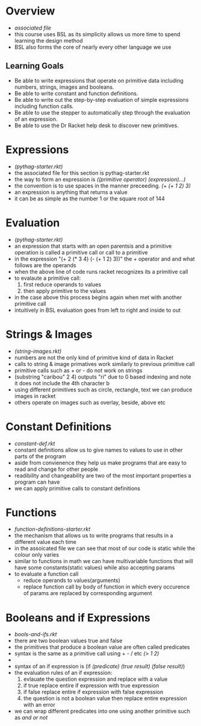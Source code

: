 # Overview 
* *associated file*
* this course uses BSL as its simplicity allows us more time to spend learning the design method 
* BSL also forms the core of nearly every other language we use
## Learning Goals
* Be able to write expressions that operate on primitive data including numbers, strings, images and booleans. 
* Be able to write constant and function definitions.
* Be able to write out the step-by-step evaluation of simple expressions including function calls.
* Be able to use the stepper to automatically step through the evaluation of an expression.
* Be able to use the Dr Racket help desk to discover new primitives.

# Expressions
* *(pythag-starter.rkt)*
* the associated file for this section is pythag-starter.rkt
* the way to form an expression is *((primitive operator) (expression)...)*
* the convention is to use spaces in the manner preceeding. *(+ (+ 1 2) 3)*
* an expression is anything that returns a value 
* it can be as simple as the number 1 or the square root of 144

# Evaluation 
* *(pythag-starter.rkt)*
* an expression that starts with an open parentsis and a primitive operation is called a primitive call or call to a primitive 
* in the expression "(+ 2 (* 3 4) (- (+ 1 2) 3))" the + operator and and what follows are the operands
* when the above line of code runs racket recognizes its a primitive call
* to evalaute a primitive call:
    1. first reduce operands to values
    2. then apply primitive to the values
* in the case above this process begins again when met with another primitive call 
* intuitively in BSL evaluation goes from left to right and inside to out

# Strings & Images 
* *(string-images.rkt)*
* numbers are not the only kind of primitive kind of data in Racket
* calls to string & image primatives work similarly to previous primitive call
* primitive calls such as + or - do not work on strings 
* (substring "caribou" 2 4) outputs "ri" due to 0 based indexing and note it does not include the 4th character b
* using different primitives such as circle, rectangle, text we can produce images in racket
* others operate on images such as overlay, beside, above etc 


# Constant Definitions
* *constant-def.rkt*
* constant definitions allow us to give names to values to use in other parts of the program
* aside from convienence they help us make programs that are easy to read and change for other people 
* readibility and changeability are two of the most important properties a program can have
* we can apply primitive calls to constant definitions 

# Functions
* *function-definitions-starter.rkt*
* the mechanism that allows us to write programs that results in a different value each time
* in the assoicated file we can see that most of our code is static while the colour only varies 
* similar to functions in math we can have multivariable functions that will have some constants(static values) while also accepting params
* to evaluate a function call
    - reduce operands to values(arguments)
    - replace function call by body of function in which every occurence of params are replaced by corresponding argument

# Booleans and if Expressions
* *bools-and-ifs.rkt*
* there are two boolean values true and false
* the primitives that produce a boolean value are often called predicates
* syntax is the same as a primitive call using + - / etc *(> 1 2)*
* 
* syntax of an if expression is (if *(predicate)* *(true result)* *(false result)*) 
* the evaluation rules of an if expression:
    1. evlauate the question expression and replace with a value
    2. if true replace entire if expression with true expression
    3. if false replace entire if expression with false expression
    4. the question is not a boolean value then replace entire expression with an error
* we can wrap different predicates into one using another primitive such as *and* *or* *not*

